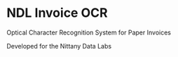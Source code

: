# NDL Invoice OCR

Optical Character Recognition System for Paper Invoices

Developed for the Nittany Data Labs
